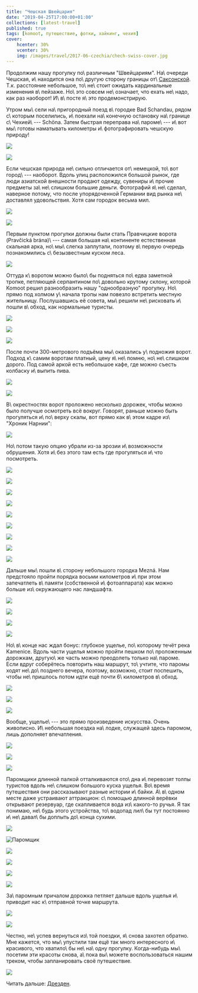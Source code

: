 ```yaml
---
title: "Чешская Швейцария"
date: "2019-04-25T17:00:00+01:00"
collections: [latest-travel]
published: true
tags: [komoot, путешествие, фотки, хайкинг, чехия]
cover:
    hcenter: 30%
    vcenter: 30%
    img: /images/travel/2017-06-czechia/chech-swiss-cover.jpg
---
```


Продолжим нашу прогулку по\ различным "Швейцариям". На\ очереди Чешская, 
и\ находится она по\ другую сторону границы 
от\ [Саксонской](/post/saxon-switzerland-2017/). Т.к. расстояние 
небольшое, то\ не\ стоит ожидать кардинальные изменения в\ пейзаже. Но\ это 
совсем не\ означает, что ехать не\ надо, как раз наоборот! И\ в\ посте я\ это 
продемонстрирую.

<!--more-->

Утром мы\ сели на\ пригородный поезд в\ городке Bad Schandau, рядом с\ которым 
поселились, и\ поехали на\ конечную остановку на\ границе с\ Чехией\ --- Schöna. 
Затем быстрая переправа на\ пароме\ --- и\ вот мы\ готовы наматывать километры 
и\ фотографировать чешскую природу!

![](/images/travel/2017-06-czechia/chech-swiss-start-1.jpg)

![](/images/travel/2017-06-czechia/chech-swiss-start-2.jpg)

Если чешская природа не\ сильно отличается от\ немецкой, то\ вот город\ --- 
наоборот. Вдоль улиц расположился большой рынок, где люди азиатской внешности 
продают одежду, сувениры и\ прочие предметы за\ не\ слишком большие деньги. 
Фотографий я\ не\ сделал, наверное потому, что после упорядоченной Германии вид 
рынка не\ доставлял удовольствия. Хотя сам городок весьма мил.

![](/images/travel/2017-06-czechia/chech-swiss-city-1.jpg)

![](/images/travel/2017-06-czechia/chech-swiss-city-2.jpg)

Первым пунктом прогулки должны были стать Правчицкие ворота (Pravčická 
brána)\ --- самая большая на\ континенте естественная скальная арка, 
но\ мы\ слегка заплутали, поэтому в\ первую очередь познакомились 
с\ безызвестным куском леса. 

![](/images/travel/2017-06-czechia/chech-swiss-wrong-way.jpg)

Оттуда к\ воротом можно было\ бы подняться по\ едва заметной тропке, петляющей 
серпантином по\ довольно крутому склону, которой Komoot решил разнообразить нашу 
"однообразную" прогулку. Но\ прямо под холмом у\ начала тропы нам повезло 
встретить местную жительницу. Послушавшись её совета, мы\ решили не\ рисковать 
и\ пошли в\ обход, как нормальные туристы.

![](/images/travel/2017-06-czechia/chech-swiss-right-way-1.jpg)

![](/images/travel/2017-06-czechia/chech-swiss-right-way-2.jpg)

![](/images/travel/2017-06-czechia/chech-swiss-right-way-3.jpg)

После почти 300-метрового подъёма мы\ оказались у\ подножия ворот. Подход 
к\ самим воротам платный, цену я\ не\ помню, но\ не\ слишком дорого. Под 
самой аркой есть небольшое кафе, где можно съесть колбаску и\ выпить пива.

![](/images/travel/2017-06-czechia/chech-swiss-archway-1.jpg)

![](/images/travel/2017-06-czechia/chech-swiss-archway-2.jpg)

В\ окрестностях ворот проложено несколько дорожек, чтобы можно было получше 
осмотреть всё вокруг. Говорят, раньше можно быть прогуляться и\ по\ верху скалы, 
вот прямо как в\ этом кадре из\ "Хроник Нарнии":

![](/images/travel/2017-06-czechia/czech-swiss-narnia.jpg)

Но\ потом такую опцию убрали из-за эрозии и\ возможности обрушения. Хотя и\ без 
этого там есть где прогуляться и\ что посмотреть.

![](/images/travel/2017-06-czechia/chech-swiss-top-1.jpg)

![](/images/travel/2017-06-czechia/chech-swiss-top-2.jpg)

![](/images/travel/2017-06-czechia/chech-swiss-top-3.jpg)

![](/images/travel/2017-06-czechia/chech-swiss-top-4.jpg)

![](/images/travel/2017-06-czechia/chech-swiss-top-5.jpg)

![](/images/travel/2017-06-czechia/chech-swiss-top-6.jpg)

![](/images/travel/2017-06-czechia/chech-swiss-top-7.jpg)

![](/images/travel/2017-06-czechia/chech-swiss-top-8.jpg)

![](/images/travel/2017-06-czechia/chech-swiss-top-9.jpg)

Дальше мы\ пошли в\ сторону небольшого городка Mezná. Нам предстояло пройти 
порядка восьми километров и\ при этом запечатлеть в\ памяти (собственной 
и\ фотоаппарата) как можно больше из\ окружающего нас ландшафта.

![](/images/travel/2017-06-czechia/chech-swiss-walk-1.jpg)

![](/images/travel/2017-06-czechia/chech-swiss-walk-2.jpg)

![](/images/travel/2017-06-czechia/chech-swiss-walk-3.jpg)

![](/images/travel/2017-06-czechia/chech-swiss-walk-4.jpg)

Но\ в\ конце нас ждал бонус: глубокое ущелье, по\ которому течёт река Kamenice. 
Вдоль части ущелья можно пройти пешком по\ проложенным дорожкам, другую\ же 
часть можно преодолеть только на\ пароме. Если вдруг соберётесь повторить наш 
маршрут, то\ учтите, что паромы ходят не\ до\ позднего вечера, поэтому, 
возможно, стоит поспешить, чтобы не\ пришлось потом идти ещё почти 6\ километров 
в\ обход.

![](/images/travel/2017-06-czechia/chech-swiss-gorge-start-1.jpg)

![](/images/travel/2017-06-czechia/chech-swiss-gorge-start-2.jpg)

![](/images/travel/2017-06-czechia/chech-swiss-gorge-start-3.jpg)

Вообще, ущелье\ --- это прямо произведение искусства. Очень живописно. 
И\ небольшая поездка на\ лодке, служащей здесь паромом, лишь дополняет 
впечатления.

![](/images/travel/2017-06-czechia/chech-swiss-ferry-1.jpg)

![](/images/travel/2017-06-czechia/chech-swiss-ferry-2.jpg)

![](/images/travel/2017-06-czechia/chech-swiss-ferry-3.jpg)

Паромщики длинной палкой отталкиваются ото\ дна и\ перевозят толпы 
туристов вдоль не\ слишком большого куска ущелья. Во\ время путешествия они 
рассказывают разные истории и\ байки. А\ в\ одном месте даже устраивают 
аттракцион: с\ помощью длинной верёвки открывают резервуар, где скапливается 
вода из\ какого-то ручья. Я так понимаю, не\ будь этого устройства, то\ водопад 
лил\ бы тут постоянно и\ не\ давал\ бы доплыть до\ конца сухими.

![](/images/travel/2017-06-czechia/czech-swiss-waterfall.gif)

![Паромщик](/images/travel/2017-06-czechia/chech-swiss-ferryman.jpg)

![](/images/travel/2017-06-czechia/chech-swiss-ferry-5.jpg)

![](/images/travel/2017-06-czechia/chech-swiss-ferry-6.jpg)

![](/images/travel/2017-06-czechia/chech-swiss-ferry-7.jpg)

![](/images/travel/2017-06-czechia/chech-swiss-ferry-8.jpg)

За\ паромным причалом дорожка петляет дальше вдоль ущелья и\ приводит нас 
к\ отправной точке маршрута.

![](/images/travel/2017-06-czechia/chech-swiss-gorge-end-1.jpg)

![](/images/travel/2017-06-czechia/chech-swiss-gorge-end-2.jpg)

Честно, не\ успев вернуться из\ той поездки, я\ снова захотел обратно. Мне 
кажется, что мы\ упустили там ещё так много интересного и\ красивого, что 
хватило\ бы не\ на\ одну прогулку. Когда-нибудь мы\ посетим эти красоты снова, 
а\ пока вы\ можете воспользоваться нашим треком, чтобы запланировать своё 
путешествие.

![](iframe:https://www.komoot.de/tour/18249931/embed)

Читать дальше: [Дрезден](/post/dresden-2017/).
